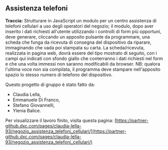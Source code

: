 ## Assistenza telefoni

**Traccia:**
Strutturare in JavaScript un modulo per un centro assistenza di telefoni cellulari a uso degli operatori del negozio; il modulo, dopo aver inserito i dati richiesti all'utente utilizzando i controlli di form più opportuni, deve generare, cliccando un apposito pulsante da programmare, una scheda che funga da ricevuta di consegna del dispositivo da riparare, immaginando che vada poi stampata su carta.
La scheda/ricevuta, realizzata in pagina web, dovrà essere del tipo mostrato di seguito, con i campi qui indicati con sfondo giallo che conterranno i dati richiesti nel form e che una volta immessi non saranno modificabili da browser.
NB: qualora l'ultima voce non sia compilata, il programma deve stampare nell'apposito spazio lo stesso numero di telefono del dispositivo.

Questo progetto di gruppo è stato fatto da:
 - Claudia Lella, 
 - Emmanuele Di Franco, 
 - Stefano Giovannelli, 
 - Ylenia Balice.

 Per visualizzare il lavoro finito, visita questa pagina: [https://partner-github.dxc.com/pages/claudia-lella-93/negozio_assistenza_telefoni_cellulari/](https://partner-github.dxc.com/pages/claudia-lella-93/negozio_assistenza_telefoni_cellulari/)